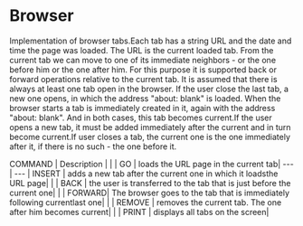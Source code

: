 # Browser
Implementation of browser tabs.Each tab has a string URL and the date and time the page was loaded. The URL is the current loaded tab. From the current tab we can move to one of its immediate neighbors - or the one before
him or the one after him. For this purpose it is supported back or forward operations relative to
the current tab. It is assumed that there is always at least one tab open in the browser. If the user
close the last tab, a new one opens, in which the address "about: blank" is loaded.
When the browser starts a tab is immediately created in it, again with the address "about: blank". And in both cases, this tab becomes current.If the user opens a new tab, it must be added immediately after the current and in turn become current.If user closes a tab, the current one is the one immediately after it, if there is no such - the one before it.

COMMAND | Description |
 | |
GO <url> | loads the URL page <url> in the current tab|
 --- | --- |
INSERT <url> | adds a new tab after the current one in which it loadsthe <url> URL page|
 | |
BACK | the user is transferred to the tab that is just before the current one|
 | |
FORWARD| The browser goes to the tab that is immediately following currentlast one|
 | |
REMOVE | removes the current tab. The one after him becomes current|
 | |
PRINT | displays all tabs on the screen|
